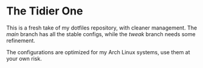 # The Tidier One

This is a fresh take of my dotfiles repository, with cleaner management. The *main* branch has all the stable configs, while the *tweak* branch needs some refinement.

The configurations are optimized for my Arch Linux systems, use them at your own risk.
